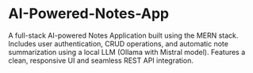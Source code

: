 # AI-Powered-Notes-App
A full-stack AI-powered Notes Application built using the MERN stack. Includes user authentication, CRUD operations, and automatic note summarization using a local LLM (Ollama with Mistral model). Features a clean, responsive UI and seamless REST API integration.
